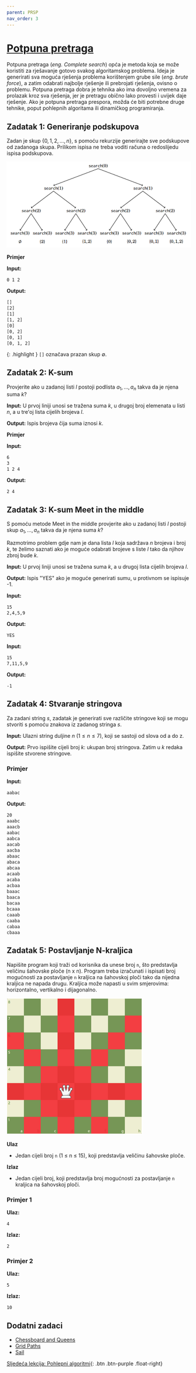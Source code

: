```yaml
---
parent: PRSP
nav_order: 3
---
```


# [Potpuna pretraga](https://cses.fi/book/book.pdf#chapter.5)

Potpuna pretraga (*eng. Complete search*) opća je metoda koja se može koristiti za rješavanje gotovo svakog algoritamskog problema. Ideja je generirati sva moguća rješenja problema korištenjem grube sile (*eng. brute force*), a zatim odabrati najbolje rješenje ili prebrojati rješenja, ovisno o problemu.
Potpuna pretraga dobra je tehnika ako ima dovoljno vremena za prolazak kroz sva rješenja, jer je pretragu obično lako provesti i uvijek daje rješenje. Ako je potpuna pretraga prespora, možda će biti potrebne druge tehnike, poput pohlepnih algoritama ili dinamičkog programiranja.

## Zadatak 1: Generiranje podskupova

Zadan je skup $\{0, 1, 2, ..., n\}$, s pomoću rekurzije generirajte sve podskupove od zadanoga skupa.
Prilikom ispisa ne treba voditi računa o redoslijedu ispisa podskupova.

![](./search-tree-all-subsets.png)

**Primjer**

**Input:**

```text
0 1 2
```

**Output:**

```text
[]
[2]
[1]
[1, 2]
[0]
[0, 2]
[0, 1]
[0, 1, 2]
```

{: .highlight }
`[]` označava prazan skup $\emptyset$.

## Zadatak 2: K-sum

Provjerite ako u zadanoj listi $l$ postoji podlista ${a_1, ..., a_n}$ takva da je njena suma $k$?

**Input:**
U prvoj liniji unosi se tražena suma $k$, u drugoj broj elemenata u listi $n$,
a u tre'oj lista cijelih brojeva $l$.

**Output:**
Ispis brojeva čija suma iznosi $k$.

**Primjer**

**Input:**

```text
6
3
1 2 4
```

**Output:**

```text
2 4
```

## Zadatak 3: K-sum Meet in the middle

S pomoću metode Meet in the middle provjerite ako u zadanoj listi $l$ postoji skup ${a_1, ..., a_n}$ takva da je njena suma $k$?

Razmotrimo problem gdje nam je dana lista $l$ koja sadržava $n$ brojeva i broj $k$, te želimo saznati ako je moguće odabrati brojeve s liste $l$ tako da njihov zbroj bude $k$.

**Input:**
U prvoj liniji unosi se tražena suma $k$, a u drugoj lista cijelih brojeva $l$.

**Output:**
Ispis "YES" ako je moguće generirati sumu, u protivnom se ispisuje -1.

**Input:**

```text
15
2,4,5,9
```

**Output:**

```text
YES
```

**Input:**

```text
15
7,11,5,9
```

**Output:**

```text
-1
```

## Zadatak 4: Stvaranje stringova

Za zadani string $s$, zadatak je generirati sve različite stringove koji se mogu stvoriti s pomoću znakova iz zadanog stringa $s$.

**Input:**
Ulazni string duljine $n$ ($1 \le n \le 7$), koji se sastoji od slova od a do z.

**Output:**
Prvo ispišite cijeli broj $k$: ukupan broj stringova. Zatim u $k$ redaka ispišite stvorene stringove.

### Primjer

**Input:**

```text
aabac
```

**Output:**

```text
20
aaabc
aaacb
aabac
aabca
aacab
aacba
abaac
abaca
abcaa
acaab
acaba
acbaa
baaac
baaca
bacaa
bcaaa
caaab
caaba
cabaa
cbaaa
```

## Zadatak 5: Postavljanje N-kraljica

Napišite program koji traži od korisnika da unese broj `n`, što predstavlja veličinu šahovske ploče (n x n). Program treba izračunati i ispisati broj mogućnosti za postavljanje `n` kraljica na šahovskoj ploči tako da nijedna kraljica ne napada drugu. Kraljica može napasti u svim smjerovima: horizontalno, vertikalno i dijagonalno.

![](./queen-chessboard.png)

**Ulaz**
- Jedan cijeli broj `n` (1 ≤ n ≤ 15), koji predstavlja veličinu šahovske ploče.

**Izlaz**

- Jedan cijeli broj, koji predstavlja broj mogućnosti za postavljanje `n` kraljica na šahovskoj ploči.

### Primjer 1

**Ulaz:**

```text
4
```

**Izlaz:**

```text
2
```

### Primjer 2

**Ulaz:**

```text
5
```

**Izlaz:**

```text
10
```

## Dodatni zadaci

- [Chessboard and Queens](https://cses.fi/problemset/task/1624)
- [Grid Paths](https://cses.fi/problemset/task/1625)
- [Sail](https://codeforces.com/problemset/problem/298/B)

[Sljedeća lekcija: Pohlepni algoritmi](../pohlepni-algoritmi){: .btn .btn-purple .float-right}
